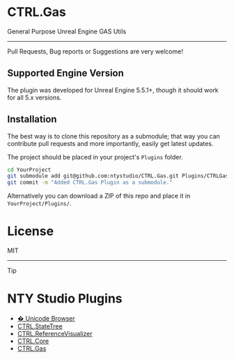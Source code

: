 # CTRL.Gas

General Purpose Unreal Engine GAS Utils

----

Pull Requests, Bug reports or Suggestions are very welcome!

## Supported Engine Version

The plugin was developed for Unreal Engine 5.5.1+, though it should work for all 5.x versions.

## Installation

The best way is to clone this repository as a submodule; that way you can contribute
pull requests and more importantly, easily get latest updates.
 
The project should be placed in your project's `Plugins` folder.

```bash
cd YourProject
git submodule add git@github.com:ntystudio/CTRL.Gas.git Plugins/CTRLGas
git commit -m "Added CTRL.Gas Plugin as a submodule."
```

Alternatively you can download a ZIP of this repo and place it in `YourProject/Plugins/`.

# License

MIT

----

> [!Tip] 
> # NTY Studio Plugins
>
> * [� Unicode Browser](https://github.com/ntystudio/UnicodeBrowser)
> * [CTRL.StateTree](https://github.com/ntystudio/CTRL.StateTree)
> * [CTRL.ReferenceVisualizer](https://github.com/ntystudio/CTRL.ReferenceVisualizer)
> * [CTRL.Core](https://github.com/ntystudio/CTRL.Core)
> * [CTRL.Gas](https://github.com/ntystudio/CTRL.Gas)
